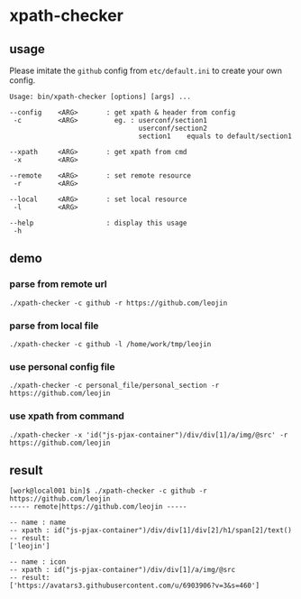 # xpath-checker
## usage

Please imitate the `github` config from `etc/default.ini` to create your own config.

```
Usage: bin/xpath-checker [options] [args] ...

--config    <ARG>       : get xpath & header from config
 -c         <ARG>         eg. : userconf/section1
                                userconf/section2
                                section1    equals to default/section1

--xpath     <ARG>       : get xpath from cmd
 -x         <ARG>

--remote    <ARG>       : set remote resource
 -r         <ARG>

--local     <ARG>       : set local resource
 -l         <ARG>

--help                  : display this usage
 -h
```

## demo

### parse from remote url
```
./xpath-checker -c github -r https://github.com/leojin
```
### parse from local file
```
./xpath-checker -c github -l /home/work/tmp/leojin
```
### use personal config file
```
./xpath-checker -c personal_file/personal_section -r https://github.com/leojin
```
### use xpath from command
```
./xpath-checker -x 'id("js-pjax-container")/div/div[1]/a/img/@src' -r https://github.com/leojin
```

## result
```
[work@local001 bin]$ ./xpath-checker -c github -r https://github.com/leojin
----- remote|https://github.com/leojin -----

-- name : name
-- xpath : id("js-pjax-container")/div/div[1]/div[2]/h1/span[2]/text()
-- result: 
['leojin']

-- name : icon
-- xpath : id("js-pjax-container")/div/div[1]/a/img/@src
-- result: 
['https://avatars3.githubusercontent.com/u/6903906?v=3&s=460']
```
